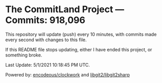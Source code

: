 # The CommitLand Project — Commits: 918,096

This repository will update (push) every 10 minutes, with commits made every second with changes to this file.

If this README file stops updating, either I have ended this project, or something broke.

Last Update: 5/1/2021 10:18:45 PM UTC.

Powered by: [encodeous/clockwork](https://github.com/encodeous/clockwork) and [libgit2/libgit2sharp](https://github.com/libgit2/libgit2sharp)